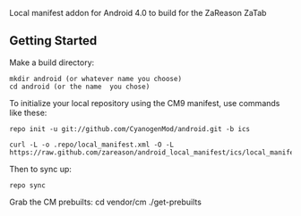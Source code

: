 Local manifest addon for Android 4.0 to build for the ZaReason ZaTab

Getting Started
---------------

Make a build directory:

	mkdir android (or whatever name you choose)
	cd android (or the name  you chose)
	

To initialize your local repository using the CM9 manifest, use commands like these:

    repo init -u git://github.com/CyanogenMod/android.git -b ics
    
    curl -L -o .repo/local_manifest.xml -O -L https://raw.github.com/zareason/android_local_manifest/ics/local_manifest.xml

Then to sync up:

    repo sync

Grab the CM prebuilts:
    cd vendor/cm
    ./get-prebuilts
